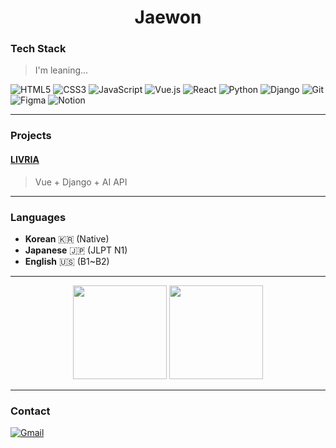 <h1 align="center">Jaewon</h1>

### Tech Stack
> I'm leaning...

![HTML5](https://img.shields.io/badge/HTML5-000?style=flat&logo=html5)
![CSS3](https://img.shields.io/badge/CSS3-000?style=flat&logo=css)
![JavaScript](https://img.shields.io/badge/JavaScript-000?style=flat&logo=javascript)
![Vue.js](https://img.shields.io/badge/Vue.js-000?style=flat&logo=vuedotjs)
![React](https://img.shields.io/badge/React-000?style=flat&logo=react)
![Python](https://img.shields.io/badge/Python-000?style=flat&logo=python)
![Django](https://img.shields.io/badge/Django-000?style=flat&logo=django)
![Git](https://img.shields.io/badge/Git-000?style=flat&logo=git)
![Figma](https://img.shields.io/badge/Figma-000?style=flat&logo=figma)
![Notion](https://img.shields.io/badge/Notion-000?style=flat&logo=notion)

---

### Projects
#### [LIVRIA](https://github.com/JW0304/LIVRIA)
> Vue + Django + AI API  

---

### Languages
- **Korean** 🇰🇷 (Native)  
- **Japanese** 🇯🇵 (JLPT N1)  
- **English** 🇺🇸 (B1~B2)

---

<p align="center">
  <img src="https://github-readme-stats.vercel.app/api?username=JW0304&show_icons=true&theme=graywhite&hide_border=true" height="150" />
  <img src="https://github-readme-stats.vercel.app/api/top-langs/?username=JW0304&layout=compact&theme=graywhite&hide_border=true" height="150" />
</p>

---

### Contact
[![Gmail](https://img.shields.io/badge/Email-jwyang34@gmail.com-lightgrey?style=flat&logo=gmail)](mailto:jwyang34@gmail.com)
